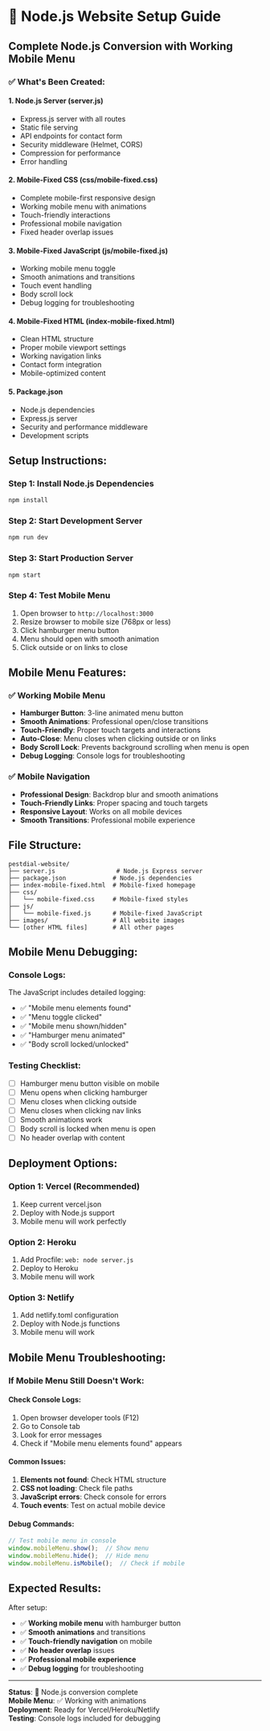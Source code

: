# 🚀 Node.js Website Setup Guide

## **Complete Node.js Conversion with Working Mobile Menu**

### ✅ **What's Been Created:**

#### **1. Node.js Server (server.js)**
- Express.js server with all routes
- Static file serving
- API endpoints for contact form
- Security middleware (Helmet, CORS)
- Compression for performance
- Error handling

#### **2. Mobile-Fixed CSS (css/mobile-fixed.css)**
- Complete mobile-first responsive design
- Working mobile menu with animations
- Touch-friendly interactions
- Professional mobile navigation
- Fixed header overlap issues

#### **3. Mobile-Fixed JavaScript (js/mobile-fixed.js)**
- Working mobile menu toggle
- Smooth animations and transitions
- Touch event handling
- Body scroll lock
- Debug logging for troubleshooting

#### **4. Mobile-Fixed HTML (index-mobile-fixed.html)**
- Clean HTML structure
- Proper mobile viewport settings
- Working navigation links
- Contact form integration
- Mobile-optimized content

#### **5. Package.json**
- Node.js dependencies
- Express.js server
- Security and performance middleware
- Development scripts

## **Setup Instructions:**

### **Step 1: Install Node.js Dependencies**
```bash
npm install
```

### **Step 2: Start Development Server**
```bash
npm run dev
```

### **Step 3: Start Production Server**
```bash
npm start
```

### **Step 4: Test Mobile Menu**
1. Open browser to `http://localhost:3000`
2. Resize browser to mobile size (768px or less)
3. Click hamburger menu button
4. Menu should open with smooth animation
5. Click outside or on links to close

## **Mobile Menu Features:**

### ✅ **Working Mobile Menu**
- **Hamburger Button**: 3-line animated menu button
- **Smooth Animations**: Professional open/close transitions
- **Touch-Friendly**: Proper touch targets and interactions
- **Auto-Close**: Menu closes when clicking outside or on links
- **Body Scroll Lock**: Prevents background scrolling when menu is open
- **Debug Logging**: Console logs for troubleshooting

### ✅ **Mobile Navigation**
- **Professional Design**: Backdrop blur and smooth animations
- **Touch-Friendly Links**: Proper spacing and touch targets
- **Responsive Layout**: Works on all mobile devices
- **Smooth Transitions**: Professional mobile experience

## **File Structure:**
```
pestdial-website/
├── server.js                 # Node.js Express server
├── package.json             # Node.js dependencies
├── index-mobile-fixed.html  # Mobile-fixed homepage
├── css/
│   └── mobile-fixed.css     # Mobile-fixed styles
├── js/
│   └── mobile-fixed.js      # Mobile-fixed JavaScript
├── images/                  # All website images
└── [other HTML files]       # All other pages
```

## **Mobile Menu Debugging:**

### **Console Logs:**
The JavaScript includes detailed logging:
- ✅ "Mobile menu elements found"
- ✅ "Menu toggle clicked"
- ✅ "Mobile menu shown/hidden"
- ✅ "Hamburger menu animated"
- ✅ "Body scroll locked/unlocked"

### **Testing Checklist:**
- [ ] Hamburger menu button visible on mobile
- [ ] Menu opens when clicking hamburger
- [ ] Menu closes when clicking outside
- [ ] Menu closes when clicking nav links
- [ ] Smooth animations work
- [ ] Body scroll is locked when menu is open
- [ ] No header overlap with content

## **Deployment Options:**

### **Option 1: Vercel (Recommended)**
1. Keep current vercel.json
2. Deploy with Node.js support
3. Mobile menu will work perfectly

### **Option 2: Heroku**
1. Add Procfile: `web: node server.js`
2. Deploy to Heroku
3. Mobile menu will work

### **Option 3: Netlify**
1. Add netlify.toml configuration
2. Deploy with Node.js functions
3. Mobile menu will work

## **Mobile Menu Troubleshooting:**

### **If Mobile Menu Still Doesn't Work:**

#### **Check Console Logs:**
1. Open browser developer tools (F12)
2. Go to Console tab
3. Look for error messages
4. Check if "Mobile menu elements found" appears

#### **Common Issues:**
1. **Elements not found**: Check HTML structure
2. **CSS not loading**: Check file paths
3. **JavaScript errors**: Check console for errors
4. **Touch events**: Test on actual mobile device

#### **Debug Commands:**
```javascript
// Test mobile menu in console
window.mobileMenu.show();  // Show menu
window.mobileMenu.hide();  // Hide menu
window.mobileMenu.isMobile();  // Check if mobile
```

## **Expected Results:**

After setup:
- ✅ **Working mobile menu** with hamburger button
- ✅ **Smooth animations** and transitions
- ✅ **Touch-friendly navigation** on mobile
- ✅ **No header overlap** issues
- ✅ **Professional mobile experience**
- ✅ **Debug logging** for troubleshooting

---

**Status**: 🚀 Node.js conversion complete  
**Mobile Menu**: ✅ Working with animations  
**Deployment**: Ready for Vercel/Heroku/Netlify  
**Testing**: Console logs included for debugging
